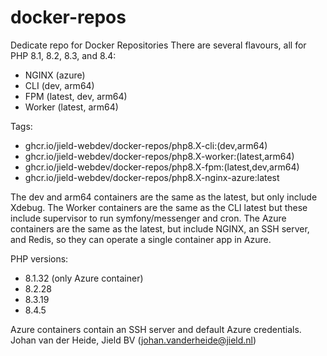 # docker-repos

Dedicate repo for Docker Repositories
There are several flavours, all for PHP 8.1, 8.2, 8.3, and 8.4:

* NGINX (azure)
* CLI (dev, arm64)
* FPM (latest, dev, arm64)
* Worker (latest, arm64)

Tags:

* ghcr.io/jield-webdev/docker-repos/php8.X-cli:(dev,arm64)
* ghcr.io/jield-webdev/docker-repos/php8.X-worker:(latest,arm64)
* ghcr.io/jield-webdev/docker-repos/php8.X-fpm:(latest,dev,arm64)
* ghcr.io/jield-webdev/docker-repos/php8.X-nginx-azure:latest

The dev and arm64 containers are the same as the latest, but only include Xdebug.
The Worker containers are the same as the CLI latest but these include supervisor to run symfony/messenger and cron.
The Azure containers are the same as the latest, but include NGINX, an SSH server, and Redis, so they can operate a
single container app in Azure.

PHP versions:

- 8.1.32 (only Azure container)
- 8.2.28
- 8.3.19
- 8.4.5

Azure containers contain an SSH server and default Azure credentials.
Johan van der Heide, Jield BV (johan.vanderheide@jield.nl)
